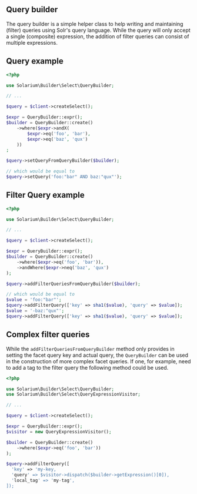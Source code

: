 Query builder
-------------

The query builder is a simple helper class to help writing and maintaining (filter) queries using Solr's query language.
While the query will only accept a single (composite) expression, the addition of filter queries can consist of multiple expressions.

Query example
-------------
```php
<?php

use Solarium\Builder\Select\QueryBuilder;

// ...

$query = $client->createSelect();

$expr = QueryBuilder::expr();
$builder = QueryBuilder::create()
    ->where($expr->andX(
        $expr->eq('foo', 'bar'),
        $expr->eq('baz', 'qux')
    ))
;

$query->setQueryFromQueryBuilder($builder);

// which would be equal to
$query->setQuery('foo:"bar" AND baz:"qux"');
```

Filter Query example
-------------
```php
<?php

use Solarium\Builder\Select\QueryBuilder;

// ...

$query = $client->createSelect();

$expr = QueryBuilder::expr();
$builder = QueryBuilder::create()
    ->where($expr->eq('foo', 'bar')),
    ->andWhere($expr->neq('baz', 'qux')
);

$query->addFilterQueriesFromQueryBuilder($builder);

// which would be equal to
$value = 'foo:"bar"';
$query->addFilterQuery(['key' => sha1($value), 'query' => $value]);
$value = '-baz:"qux"';
$query->addFilterQuery(['key' => sha1($value), 'query' => $value]);
```

Complex filter queries
----------------------
While the ``addFilterQueriesFromQueryBuilder`` method only provides in setting the facet query key and actual query, the ``QueryBuilder`` can be used in the construction of more complex facet queries.
If one, for example, need to add a tag to the filter query the following method could be used.
```php
<?php

use Solarium\Builder\Select\QueryBuilder;
use Solarium\Builder\Select\QueryExpressionVisitor;

// ...

$query = $client->createSelect();

$expr = QueryBuilder::expr();
$visitor = new QueryExpressionVisitor();

$builder = QueryBuilder::create()
    ->where($expr->eq('foo', 'bar'))
);

$query->addFilterQuery([
  'key' => 'my-key, 
  'query' => $visitor->dispatch($builder->getExpression()[0]),
  'local_tag' => 'my-tag',
]);
``` 